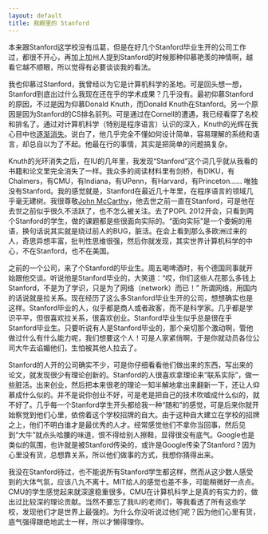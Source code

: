 ```yaml
---
layout: default
title: 我眼里的 Stanford
---
```



本来跟Stanford这学校没有瓜葛，但是在好几个Stanford毕业生开的公司工作过，都很不开心，再加上加州人提到Stanford的时候那种仰慕艳羡的神情啊，越看它越不顺眼，所以觉得有必要谈谈我的看法。

我也仰慕过Stanford，我曾经以为它是计算机科学的圣地。可是回头想一想，Stanford到底出过什么我现在还在乎的学术成果？几乎没有。最初仰慕Stanford的原因，不过是因为仰慕Donald Knuth，而Donald Knuth在Stanford。另一个原因是因为Stanford的CS排名前列。可是通过在Cornell的遭遇，我已经看穿了名校和排名了。通过对计算机科学（特别是程序语言）认识的深入，Knuth的光辉在我心目中也[逐渐消失](http://ericpony.github.io/wangyin/2014/01/04/authority)。说白了，他几乎完全不懂如何设计简单，容易理解的系统和语言，却总自以为了不起。他最在行的事情，其实是把简单的问题搞复杂。

Knuth的光环消失之后，在IU的几年里，我发现“Stanford”这个词几乎就从我看的书籍和论文里完全消失了一样。我众多的阅读材料里有剑桥，有DIKU，有Chalmers，有CMU，有Indiana，有UPenn，有Harvard，有Princeton…… 唯独没有Stanford。我的感觉就是，Stanford在最近几十年里，在程序语言的领域几乎毫无建树。我很尊敬[John McCarthy](http://en.wikipedia.org/wiki/John_McCarthy_%28computer_scientist%29)，他去世之前一直在Stanford，可是他在去世之前似乎很久不活跃了，也不怎么被关注。去了POPL 2012开会，只看到两个Stanford的学生，做的课题都是些很面向实际的。“面向实际”是一个委婉的用语，换句话说其实就是绕过前人的BUG，脏活。在会上看到那么多欧洲过来的人，奇思异想丰富，批判性思维很强，然后你就发现，其实世界计算机科学的中心，不在Stanford，也不在美国。

之前的一个公司，来了个Stanford的毕业生。周五喝啤酒时，有个德国同事就开始跟他交谈。听说他是Stanford毕业的，大笑道：“哎，你们这些人花那么多钱上Stanford，不是为了学识，只是为了网络（network）而已！” 所谓网络，用国内的话说就是拉关系。现在经历了这么多Stanford毕业生开的公司，想想确实也是这样。Stanford毕业的人，似乎都是商人或者政客，而不是科学家。几乎都是学识平平，但很喜欢拉关系，很喜欢创业。Stanford毕业生似乎总是很在乎Stanford毕业生。只要听说有人是Stanford毕业的，那个亲切那个激动啊，管他做过什么有什么能力呢，我们想要这个人！可是人家紧俏啊，于是你就动员各位公司大牛去谄媚他们，生怕被其他人拉去了。

Stanford的人开的公司确实不少，可是你仔细看看他们做出来的东西，写出来的论文，就发现很少有理论创新的。Stanford的人很喜欢拿理论来“联系实际”，做一些脏活。出来创业，然后把本来很老的理论一知半解地拿出来翻新一下，还让人仰慕成什么似的。并不是说你创业不好，可是老是把自己的技术吹嘘成什么似的，就不好了。几乎每一个Stanford学生开头都给我一种“随和”的感觉，可是后来你就开始察觉到他们心里，依傍着这个学校招牌的自大。由于这种自大建立在学校的招牌之上，他们不明白谁才是最优秀的人才。经常感觉他们不拿你当回事，然后见到“大牛”就点头哈腰的味道，恨不得给别人擦鞋，显得很没有底气。Google也是类似的氛围，也许就是被Stanford传染的，或许是Google传染了Stanford？因为心里没有货，总想靠关系，所以他们做事的方式，我想你猜得出来。

我没在Stanford待过，也不能说所有Stanford学生都这样，然而从这少数人感受到的大体气氛，应该八九不离十。MIT给人的感觉也差不多，可能稍微好一点点。CMU的学生感觉起来就深邃稳重很多。CMU在计算机科学上是真的有实力的，做出过比较深的理论贡献。当然不要忘了我IU的老师们，等我看透了所有这些学校，发现他们才是世界上最强的。为什么你没听说过他们呢？因为他们心里有货，底气强得跟绝地武士一样，所以才懒得理你。